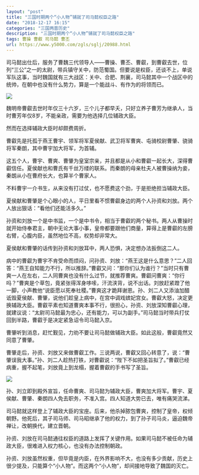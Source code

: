 ```yaml
---
layout: "post"
title: "三国时期两个“小人物”铺就了司马懿权臣之路"
date: "2018-12-17 16:15"
categories: "三国两晋历史"
description: "三国时期两个“小人物”铺就了司马懿权臣之路"
tags: 曹操 曹叡 司马懿 曹丕
url: https://www.y5000.com/zgls/sglj/20988.html
---
```






司马懿出仕后，服务了曹魏三代领导人——曹操、曹丕、曹叡，到曹叡去世，位列“三公”之一的太尉，带兵镇守关中，防范蜀国。但要说是权臣，还谈不上，单说军队这事，当时魏国就有三大战区：关中、合肥、荆襄，司马懿其中一个战区中的统帅，在朝中也没有什么势力，算是一个能战斗、有作为的将领而已。

![](https://img.y5000.com/uploads/allimg/170504/1F5362c9-0.jpg)

魏明帝曹叡去世时年仅三十六岁，三个儿子都早夭，只好立养子曹芳为继承人，当时曹芳年仅8岁，不能亲政，需要为他选择几位辅政大臣。

然而在选择辅政大臣时却颇费周折。

曹叡先是托孤于燕王曹宇、领军将军夏侯献、武卫将军曹爽、屯骑校尉曹肇、骁骑将军秦朗，其中曹宇加大将军，为首辅。

这五个人，曹宇、曹爽、曹肇为皇室宗亲，并且都是从小和曹叡一起长大，深得曹叡信任。夏侯献也和曹氏有千丝万缕的联系。而秦朗的母亲杜夫人被曹操纳为妾，秦朗从小在曹府长大，也算半个曹家人。

不料曹宇一介书生，从来没有打过仗，也不愿费这个劲，于是拒绝担当辅政大臣。

夏侯献和曹肇是个心眼小的人，平日里看不惯曹叡身边的两个人孙资和刘放。两个人放出狠话：“看他们还能活多久。”

孙资和刘放一个是中书监，一个是中书令，相当于曹叡的两个秘书。两人从曹操时就开始侍奉君主，朝中无论大事小事，皇帝都要跟他们商量，算得上是曹叡的左膀右臂，心腹内臣，虽然地位不高，权势却非常大。

夏侯献和曹肇的话传到孙资和刘放耳中，两人恐惧，决定想办法扳倒这二人。

病中的曹叡为曹宇不肯受命而烦闷，问孙资、刘放：“燕王这是什么意思？”二人回答：“燕王自知能力不行，所以推辞。”曹叡又问：“那你们认为谁行？”当时只有曹爽一人在左右，二人同曹爽也没有什么过节，就推荐曹爽。曹叡问曹爽：“你行吗？”曹爽是个草包，竟紧张得浑身哆嗦，汗流浃背，说不出话。刘放赶紧蹬了他一脚，小声教他“说臣愿以死奉社稷。”曹爽这才跪拜谢恩。孙、刘二人又添油加醋诋毁夏侯献、曹肇，说他们趁皇上病中，在宫中调戏嫔妃宫女。曹叡大怒，决定更换辅政大臣。曹叡平素也知道曹爽本事不行，很担心，孙资、刘放深知曹叡心理，就建议说：“太尉司马懿最为忠心，还有能力，可以为副手。”司马懿当时带兵打仗回到半路，曹叡于是决定紧急诏令司马懿入京。

曹肇听到消息，赶忙觐见，力劝不要让司马懿做辅政大臣。如此这般，曹叡竟然又同意了曹肇。

曹肇走后，孙资、刘放又来做曹叡工作。三说两说，曹叡又回心转意了，说：“曹肇误我大事。”孙、刘二人趁热打铁，对曹叡说：“陛下不如把圣旨拟了。”曹叡已经病重，握不起笔，刘放竟上到龙榻，握着曹叡的手书写了圣旨。

![](https://img.y5000.com/uploads/allimg/170504/1F5362916-1.jpg)

孙、刘立即到殿外宣旨，任命曹爽、司马懿为辅政大臣，曹爽加大将军。曹宇、夏侯献、曹肇、秦朗四人免去职务，不准入宫。四人知道大势已去，唯有痛哭流涕。

司马懿就这样登上了辅政大臣的宝座。后来，他杀掉脓包曹爽，控制了皇帝，权倾朝野。他死后，其子司马师、司马昭继承了他的权力，到了孙子司马炎，逼迫魏帝禅让，改朝换代，建立晋朝。

孙资、刘放在司马懿通往权臣的道路上发挥了关键作用。如果司马懿不被任命为辅政大臣，很难进入权力核心，也没有办法控制朝政。

孙资、刘放虽然权重，但毕竟是内臣，在外界影响不大，也没有多少贡献，历史上很少提及，只能算个“小人物”。而这两个“小人物”，却间接地导致了魏国的灭亡。
